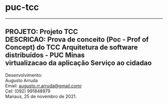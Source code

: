 # puc-tcc
-------------------------------------------------------
PROJETO: Projeto TCC <br>
DESCRICAO: Prova de conceito (Poc - Prof of Concept) do TCC Arquitetura de software distribuídos - PUC Minas<br>
virtualizacao da aplicação Serviço ao cidadao
-------------------------------------------------------
Desenvolvimento:<br>
Augusto Arruda<br>
Email: augusto.rr.arruda@gmail.comr<br>
Cel: (092) 991848979<br>
Manaus, 25 de novembro de 2021.
